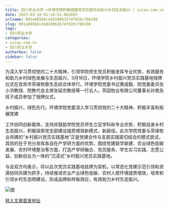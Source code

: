 ```yaml
---
title: 四川农业大学->环境学院积极搭建党员实践平台助力乡村生态振兴 | sicau.com.cn
date: 2023-03-18 01:34:52.062603
urlname: 091e88568c4dd18063574f83dc706198
slug: 091e88568c4dd18063574f83dc706198
tags: 
- 四川农业大学
categories:
- sicau.com.cn
- 四川农业大学
authorbox: false
sidebar: false
---
```

为深入学习贯彻党的二十大精神，引领学院师生党员积极发挥专业优势，有效服务和助力乡村绿色发展与生态振兴，3月16日，环境学院乡村振兴党员实践基地授牌仪式在宜宾市茶缘牧歌生态综合体举行。环境学院党委书记黄成毅、院党委委员张小洪教授、院教代会主席张延宗教授等一行五人，茶园牧业有限公司董事长孙艳及班子成员参加了授牌仪式。  

乡村振兴，绿色先行。环境学院党委深入学习贯彻党的二十大精神，积极丰富和拓展党建
<!--more-->
工作协同创新载体，支持并鼓励学院党员师生立足学科和专业优势，积极投身乡村生态振兴，积极探索党支部建设提质增效新模式、新路径。此次学院党委与茶缘牧业共建的“乡村振兴党员实践基地”正是党建合作与支部实践密切结合的模式尝试，其目的在于充分发挥各自在产学研方面的优势，围绕党建联学联建、农业绿色低碳发展、农村环境整治等方面，打造产学研融合、党员服务、学生实习实践、志愿公益、创新创业为一体的“沉浸式”乡村振兴党员实践基地。

与会双方均表示，将以此次党员实践基地挂牌为契机，以常态化党建示范引领和资源协同共建为抓手，持续推进农业产业绿色低碳、农村人居环境提质增效，培育和引领乡村生态明建设，形成品牌和样板效应，有效助力乡村生态振兴。

![图](https://news.sicau.edu.cn/__local/C/A8/82/F3788B72EA69EE11465DA3F36ED_BE544D3F_E5A92.png)

[转入文章首发地址](https://news.sicau.edu.cn/info/1078/71435.htm)